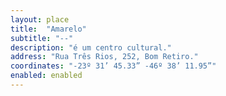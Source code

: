 ```yaml
---
layout: place
title:  "Amarelo"
subtitle: "--"
description: "é um centro cultural."
address: "Rua Três Rios, 252, Bom Retiro."
coordinates: "-23º 31’ 45.33” -46º 38’ 11.95”"
enabled: enabled
---
```


